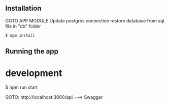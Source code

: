 
## Installation
GOTO APP MODULE Update postgres connection restore database from sql file in "db" folder
```bash
$ npm install
```

## Running the app

# development
$ npm run start

GOTO: http://localhost:3000/api ===> Swagger

